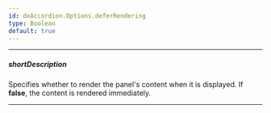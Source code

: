 ```yaml
---
id: dxAccordion.Options.deferRendering
type: Boolean
default: true
---
```

---
##### shortDescription
Specifies whether to render the panel's content when it is displayed. If **false**, the content is rendered immediately.

---
